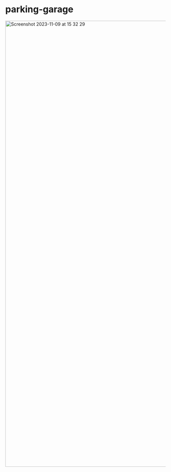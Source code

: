 # parking-garage
 
<img width="1403" alt="Screenshot 2023-11-09 at 15 32 29" src="https://github.com/Annie1790/parking-garage/assets/114360842/10789109-37d3-48d9-9d5f-74ac881da687">

